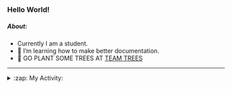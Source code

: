### Hello World!

##### About:
- Currently I am a student.
- 🌱 I’m learning how to make better documentation.
- 🌱 GO PLANT SOME TREES AT [TEAM TREES](https://teamtrees.org/)

---
<details>
  <summary>:zap: My Activity:</summary>
  
<!--START_SECTION:waka-->
![Code Time](http://img.shields.io/badge/Code%20Time-1%2C159%20hrs%2016%20mins-blue)

**I'm a Night 🦉** 

```text
🌞 Morning                1749 commits        ██░░░░░░░░░░░░░░░░░░░░░░░   09.86 % 
🌆 Daytime                6110 commits        █████████░░░░░░░░░░░░░░░░   34.45 % 
🌃 Evening                5049 commits        ███████░░░░░░░░░░░░░░░░░░   28.46 % 
🌙 Night                  4830 commits        ███████░░░░░░░░░░░░░░░░░░   27.23 % 
```
📅 **I'm Most Productive on Wednesday** 

```text
Monday                   2554 commits        ████░░░░░░░░░░░░░░░░░░░░░   14.40 % 
Tuesday                  2398 commits        ███░░░░░░░░░░░░░░░░░░░░░░   13.52 % 
Wednesday                4133 commits        ██████░░░░░░░░░░░░░░░░░░░   23.30 % 
Thursday                 2246 commits        ███░░░░░░░░░░░░░░░░░░░░░░   12.66 % 
Friday                   1808 commits        ███░░░░░░░░░░░░░░░░░░░░░░   10.19 % 
Saturday                 1566 commits        ██░░░░░░░░░░░░░░░░░░░░░░░   08.83 % 
Sunday                   3033 commits        ████░░░░░░░░░░░░░░░░░░░░░   17.10 % 
```


📊 **This Week I Spent My Time On** 

```text
🔥 Editors: 
VS Code                  1 hr 42 mins        █████████████░░░░░░░░░░░░   53.24 % 
IntelliJ                 1 hr 29 mins        ████████████░░░░░░░░░░░░░   46.76 % 

🐱‍💻 Projects: 
praise                   1 hr 41 mins        █████████████░░░░░░░░░░░░   53.15 % 
intro                    1 hr 29 mins        ████████████░░░░░░░░░░░░░   46.76 % 
giveth-dapps-v2          0 secs              ░░░░░░░░░░░░░░░░░░░░░░░░░   00.09 % 
```


 Last Updated on 15/08/2023 04:09:53 UTC
<!--END_SECTION:waka-->
</details>
